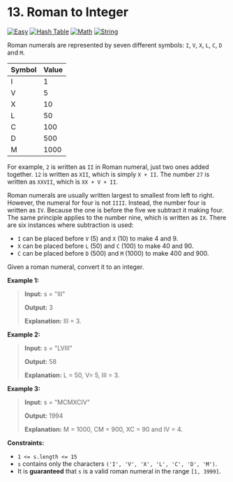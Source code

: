 # 13. Roman to Integer

[![Easy](https://img.shields.io/badge/Easy-319148)](#)
[![Hash Table](https://img.shields.io/badge/Hash_Table-302f33)](#)
[![Math](https://img.shields.io/badge/Math-302f33)](#)
[![String](https://img.shields.io/badge/String-302f33)](#)

Roman numerals are represented by seven different symbols: `I`, `V`,
`X`, `L`, `C`, `D` and `M`.

| Symbol | Value |
| :----- | :---- |
| I      | 1     |
| V      | 5     |
| X      | 10    |
| L      | 50    |
| C      | 100   |
| D      | 500   |
| M      | 1000  |

For example, `2` is written as `II` in Roman numeral, just two ones
added together. `12` is written as `XII`, which is simply `X + II`.
The number `27` is written as `XXVII`, which is `XX + V + II`.

Roman numerals are usually written largest to smallest from left to
right. However, the numeral for four is not `IIII`. Instead, the
number four is written as `IV`. Because the one is before the five we
subtract it making four. The same principle applies to the number
nine, which is written as `IX`. There are six instances where
subtraction is used:

- `I` can be placed before `V` (5) and `X` (10) to make 4 and 9.
- `X` can be placed before `L` (50) and `C` (100) to make 40 and 90.
- `C` can be placed before `D` (500) and `M` (1000) to make 400 and
  900.

Given a roman numeral, convert it to an integer.

**Example 1:**

> **Input:** s = "III"
>
> **Output:** 3
>
> **Explanation:** III = 3.

**Example 2:**

> **Input:** s = "LVIII"
>
> **Output:** 58
>
> **Explanation:** L = 50, V= 5, III = 3.

**Example 3:**

> **Input:** s = "MCMXCIV"
>
> **Output:** 1994
>
> **Explanation:** M = 1000, CM = 900, XC = 90 and IV = 4.

**Constraints:**

- `1 <= s.length <= 15`
- `s` contains only the characters
  `('I', 'V', 'X', 'L', 'C', 'D', 'M')`.
- It is **guaranteed** that `s` is a valid roman numeral in the range
  `[1, 3999]`.
